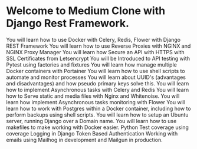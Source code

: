 # Welcome to Medium Clone with Django Rest Framework.

You will learn how to use Docker with Celery, Redis, Flower with Django REST Framework
You will learn how to use Reverse Proxies with NGINX and NGINX Proxy Manager
You will learn how Secure an API with HTTPS with SSL Certificates from Letsencrypt
You will be Introduced to API testing with Pytest using factories and fixtures
You will learn how manage multiple Docker containers with Portainer
You will learn how to use shell scripts to automate and monitor processes
You will learn about UUID's (advantages and disadvantages) and how pseudo primary keys solve this.
You will learn how to implement Asynchronous tasks with Celery and Redis
You will learn how to Serve static and media files with Nginx and Whitenoise.
You will learn how implement Asynchronous tasks monitoring with Flower
You will learn how to work with Postgres within a Docker container, including how to perform backups using shell scripts.
You will learn how to setup an Ubuntu server, running Django over a Domain name.
You will learn how to use makefiles to make working with Docker easier.
Python Test coverage using coverage
Logging in Django
Token Based Authentication
Working with emails using Mailhog in development and Mailgun in production.
